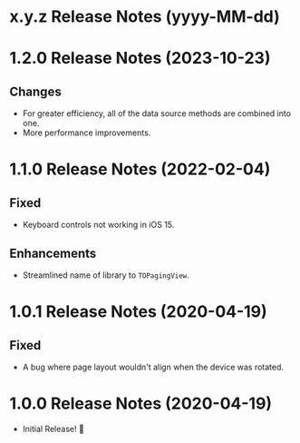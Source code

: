 x.y.z Release Notes (yyyy-MM-dd)
=============================================================

1.2.0 Release Notes (2023-10-23)
=============================================================

## Changes

* For greater efficiency, all of the data source methods are combined into one.
* More performance improvements.


1.1.0 Release Notes (2022-02-04)
=============================================================

## Fixed

* Keyboard controls not working in iOS 15.

## Enhancements

* Streamlined name of library to `TOPagingView`.

1.0.1 Release Notes (2020-04-19)
=============================================================

## Fixed

* A bug where page layout wouldn't align when the device was rotated.

1.0.0 Release Notes (2020-04-19)
=============================================================

* Initial Release! 🎉
